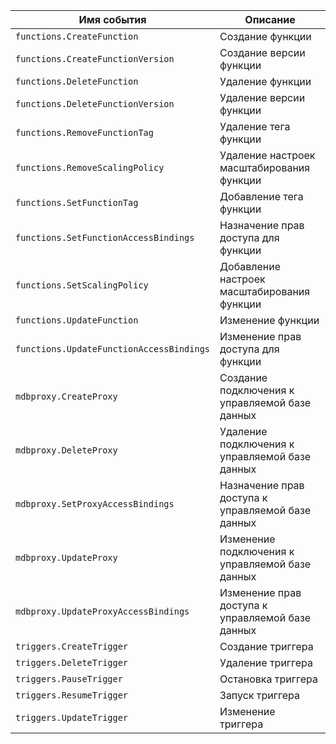 Имя события | Описание
--- | ---
`functions.CreateFunction` | Создание функции
`functions.CreateFunctionVersion` | Создание версии функции
`functions.DeleteFunction` | Удаление функции
`functions.DeleteFunctionVersion` | Удаление версии функции
`functions.RemoveFunctionTag` | Удаление тега функции
`functions.RemoveScalingPolicy` | Удаление настроек масштабирования функции
`functions.SetFunctionTag` | Добавление тега функции
`functions.SetFunctionAccessBindings` | Назначение прав доступа для функции
`functions.SetScalingPolicy` | Добавление настроек масштабирования функции
`functions.UpdateFunction` | Изменение функции
`functions.UpdateFunctionAccessBindings` | Изменение прав доступа для функции
`mdbproxy.CreateProxy` | Создание подключения к управляемой базе данных
`mdbproxy.DeleteProxy` | Удаление подключения к управляемой базе данных
`mdbproxy.SetProxyAccessBindings` | Назначение прав доступа к управляемой базе данных
`mdbproxy.UpdateProxy` | Изменение подключения к управляемой базе данных
`mdbproxy.UpdateProxyAccessBindings` | Изменение прав доступа к управляемой базе данных
`triggers.CreateTrigger` | Создание триггера
`triggers.DeleteTrigger` | Удаление триггера
`triggers.PauseTrigger` | Остановка триггера
`triggers.ResumeTrigger` | Запуск триггера
`triggers.UpdateTrigger` | Изменение триггера
